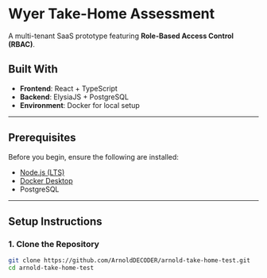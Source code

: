 # Wyer Take-Home Assessment

A multi-tenant SaaS prototype featuring **Role-Based Access Control (RBAC)**.

## Built With

- **Frontend**: React + TypeScript  
- **Backend**: ElysiaJS + PostgreSQL  
- **Environment**: Docker for local setup  

---

## Prerequisites

Before you begin, ensure the following are installed:

- [Node.js (LTS)](https://nodejs.org/)
- [Docker Desktop](https://www.docker.com/products/docker-desktop)
- PostgreSQL 

---

## Setup Instructions

### 1. Clone the Repository

```bash
git clone https://github.com/ArnoldDECODER/arnold-take-home-test.git
cd arnold-take-home-test
